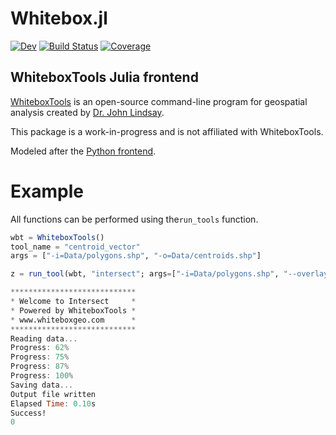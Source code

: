 # Whitebox.jl

[![Dev](https://img.shields.io/badge/docs-dev-blue.svg)](https://acgold.github.io/Whitebox.jl/dev/)
[![Build Status](https://github.com/acgold/Whitebox.jl/actions/workflows/CI.yml/badge.svg?branch=main)](https://github.com/acgold/Whitebox.jl/actions/workflows/CI.yml?query=branch%3Amain)
[![Coverage](https://codecov.io/gh/acgold/Whitebox.jl/branch/main/graph/badge.svg)](https://codecov.io/gh/acgold/Whitebox.jl)

## WhiteboxTools Julia frontend

[WhiteboxTools](https://github.com/jblindsay/whitebox-tools) is an open-source command-line program for geospatial analysis created by [Dr. John Lindsay](https://jblindsay.github.io/ghrg/index.html).

This package is a work-in-progress and is not affiliated with WhiteboxTools.

Modeled after the [Python frontend](https://github.com/giswqs/whitebox-python).

# Example
All functions can be performed using the`run_tools` function.

```julia
wbt = WhiteboxTools()
tool_name = "centroid_vector"
args = ["-i=Data/polygons.shp", "-o=Data/centroids.shp"]

z = run_tool(wbt, "intersect"; args=["-i=Data/polygons.shp", "--overlay=Data/buff_centroid.shp", "-o=Data/int_test.shp"])
```
```julia
****************************
* Welcome to Intersect     *
* Powered by WhiteboxTools *
* www.whiteboxgeo.com      *
****************************
Reading data...
Progress: 62%
Progress: 75%
Progress: 87%
Progress: 100%
Saving data...
Output file written
Elapsed Time: 0.10s
Success!
0
```